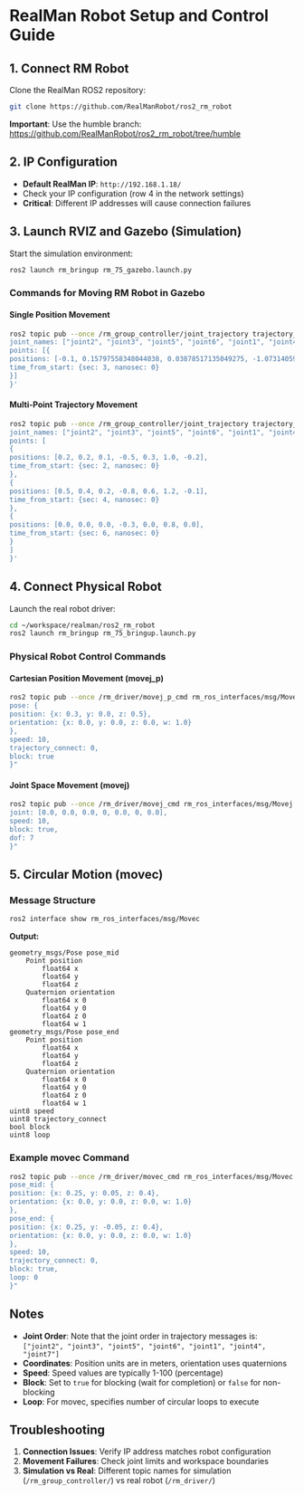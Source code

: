 # RealMan Robot Setup and Control Guide

## 1. Connect RM Robot

Clone the RealMan ROS2 repository:
```bash
git clone https://github.com/RealManRobot/ros2_rm_robot
```

**Important**: Use the humble branch: https://github.com/RealManRobot/ros2_rm_robot/tree/humble

## 2. IP Configuration

- **Default RealMan IP**: `http://192.168.1.18/`
- Check your IP configuration (row 4 in the network settings)
- **Critical**: Different IP addresses will cause connection failures

## 3. Launch RVIZ and Gazebo (Simulation)

Start the simulation environment:
```bash
ros2 launch rm_bringup rm_75_gazebo.launch.py
```

### Commands for Moving RM Robot in Gazebo

#### Single Position Movement
```bash
ros2 topic pub --once /rm_group_controller/joint_trajectory trajectory_msgs/msg/JointTrajectory '{
joint_names: ["joint2", "joint3", "joint5", "joint6", "joint1", "joint4", "joint7"],
points: [{
positions: [-0.1, 0.15797558348044038, 0.03878517135049275, -1.073140590623038, 0.19351433116340555, 1.2890189045421092, -0.3663356295748468],
time_from_start: {sec: 3, nanosec: 0}
}]
}'
```

#### Multi-Point Trajectory Movement
```bash
ros2 topic pub --once /rm_group_controller/joint_trajectory trajectory_msgs/msg/JointTrajectory '{
joint_names: ["joint2", "joint3", "joint5", "joint6", "joint1", "joint4", "joint7"],
points: [
{
positions: [0.2, 0.2, 0.1, -0.5, 0.3, 1.0, -0.2],
time_from_start: {sec: 2, nanosec: 0}
},
{
positions: [0.5, 0.4, 0.2, -0.8, 0.6, 1.2, -0.1],
time_from_start: {sec: 4, nanosec: 0}
},
{
positions: [0.0, 0.0, 0.0, -0.3, 0.0, 0.8, 0.0],
time_from_start: {sec: 6, nanosec: 0}
}
]
}'
```

## 4. Connect Physical Robot

Launch the real robot driver:
```bash
cd ~/workspace/realman/ros2_rm_robot
ros2 launch rm_bringup rm_75_bringup.launch.py
```

### Physical Robot Control Commands

#### Cartesian Position Movement (movej_p)
```bash
ros2 topic pub --once /rm_driver/movej_p_cmd rm_ros_interfaces/msg/Movejp "{
pose: {
position: {x: 0.3, y: 0.0, z: 0.5},
orientation: {x: 0.0, y: 0.0, z: 0.0, w: 1.0}
},
speed: 10,
trajectory_connect: 0,
block: true
}"
```

#### Joint Space Movement (movej)
```bash
ros2 topic pub --once /rm_driver/movej_cmd rm_ros_interfaces/msg/Movej "{
joint: [0.0, 0.0, 0.0, 0, 0.0, 0, 0.0],
speed: 10,
block: true,
dof: 7
}"
```

## 5. Circular Motion (movec)

### Message Structure
```bash
ros2 interface show rm_ros_interfaces/msg/Movec
```

**Output:**
```
geometry_msgs/Pose pose_mid
    Point position
        float64 x
        float64 y
        float64 z
    Quaternion orientation
        float64 x 0
        float64 y 0
        float64 z 0
        float64 w 1
geometry_msgs/Pose pose_end
    Point position
        float64 x
        float64 y
        float64 z
    Quaternion orientation
        float64 x 0
        float64 y 0
        float64 z 0
        float64 w 1
uint8 speed
uint8 trajectory_connect
bool block
uint8 loop
```

### Example movec Command
```bash
ros2 topic pub --once /rm_driver/movec_cmd rm_ros_interfaces/msg/Movec "{
pose_mid: {
position: {x: 0.25, y: 0.05, z: 0.4},
orientation: {x: 0.0, y: 0.0, z: 0.0, w: 1.0}
},
pose_end: {
position: {x: 0.25, y: -0.05, z: 0.4},
orientation: {x: 0.0, y: 0.0, z: 0.0, w: 1.0}
},
speed: 10,
trajectory_connect: 0,
block: true,
loop: 0
}"
```

## Notes

- **Joint Order**: Note that the joint order in trajectory messages is: `["joint2", "joint3", "joint5", "joint6", "joint1", "joint4", "joint7"]`
- **Coordinates**: Position units are in meters, orientation uses quaternions
- **Speed**: Speed values are typically 1-100 (percentage)
- **Block**: Set to `true` for blocking (wait for completion) or `false` for non-blocking
- **Loop**: For movec, specifies number of circular loops to execute

## Troubleshooting

1. **Connection Issues**: Verify IP address matches robot configuration
2. **Movement Failures**: Check joint limits and workspace boundaries
3. **Simulation vs Real**: Different topic names for simulation (`/rm_group_controller/`) vs real robot (`/rm_driver/`)